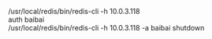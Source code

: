 /usr/local/redis/bin/redis-cli -h 10.0.3.118<br> 
auth baibai<br> 
/usr/local/redis/bin/redis-cli -h 10.0.3.118 -a baibai shutdown<br> 

